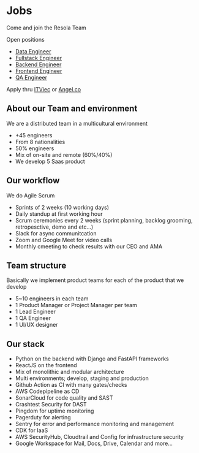 # Jobs

Come and join the Resola Team

Open positions

- [Data Engineer](data/readme.md)
- [Fullstack Engineer](fullstack/readme.md)
- [Backend Engineer](backend/readme.md)
- [Frontend Engineer](frontend/readme.md)
- [QA Engineer](qa/readme.md)

Apply thru [ITViec](https://itviec.com/companies/resola-inc) or [Angel.co](https://angel.co/company/resola/jobs)

## About our Team and environment

We are a distributed team in a multicultural environment

- +45 engineers 
- From 8 nationalities
- 50% engineers
- Mix of on-site and remote (60%/40%)
- We develop 5 Saas product 

## Our workflow

We do Agile Scrum

- Sprints of 2 weeks (10 working days)
- Daily standup at first working hour
- Scrum ceremonies every 2 weeks (sprint planning, backlog grooming, retropesctive, demo and etc...)
- Slack for async communitcation
- Zoom and Google Meet for video calls
- Monthly cmeeting to check results with our CEO and AMA

## Team structure

Basically we implement product teams for each of the product that we develop

- 5~10 engineers in each team
- 1 Product Manager or Project Manager per team
- 1 Lead Engineer
- 1 QA Engineer
- 1 UI/UX designer

## Our stack

- Python on the backend with Django and FastAPI frameworks
- ReactJS on the frontend
- Mix of monolithic and modular architecture
- Multi environments; develop, staging and production
- Github Action as CI with many gates/checks
- AWS Codepipeline as CD
- SonarCloud for code quality and SAST
- Crashtest Security for DAST
- Pingdom for uptime monitoring
- Pagerduty for alerting
- Sentry for error and performance monitoring and management
- CDK for IaaS
- AWS SecurityHub, Cloudtrail and Config for infrastructure security
- Google Workspace for Mail, Docs, Drive, Calendar and more...
